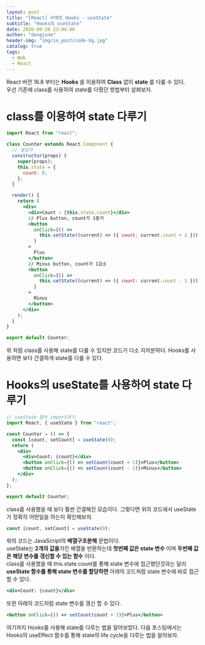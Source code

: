 ```yaml
---
layout: post
title: "[React] 리액트 Hooks - useState"
subtitle: "Hooks의 useState"
date: 2020-09-28 23:04:00
author: "dongjune"
header-img: "img/in_post/code-bg.jpg"
catalog: true
tags:
  - Web
  - React
---
```


React 버전 16.8 부터는 **Hooks** 을 이용하여 **Class** 없이 **state** 를 다룰 수 있다.  
우선 기존에 class를 사용하여 state를 다뤘던 방법부터 살펴보자.

# class를 이용하여 state 다루기

```jsx
import React from "react";

class Counter extends React.Component {
  // 생성자
  constructor(props) {
    super(props);
    this.state = {
      count: 0,
    };
  }

  render() {
    return (
      <div>
        <div>Count : {this.state.count}</div>
        // Plus button, count가 1증가
        <button
          onClick={() =>
            this.setState((current) => ({ count: current.count + 1 }))
          }
        >
          Plus
        </button>
        // Minus button, count가 1감소
        <button
          onClick={() =>
            this.setState((current) => ({ count: current.count - 1 }))
          }
        >
          Minus
        </button>
      </div>
    );
  }
}

export default Counter;
```

위 처럼 class를 사용해 state를 다룰 수 있지만 코드가 다소 지저분하다. Hooks를 사용하면 보다 간결하게 state를 다룰 수 있다.

# Hooks의 useState를 사용하여 state 다루기

```jsx
// useState 함수 import하기
import React, { useState } from "react";

const Counter = () => {
  const [count, setCount] = useState(0);
  return (
    <div>
      <div>Count: {count}</div>
      <button onClick={() => setCount(count + 1)}>Plus</button>
      <button onClick={() => setCount(count - 1)}>Minus</button>
    </div>
  );
};

export default Counter;
```

class를 사용했을 때 보다 훨씬 간결해진 모습이다. 그렇다면 위의 코드에서 useState가 정확히 어떤일을 하는지 확인해보자.

```jsx
const [count, setCount] = useState(0);
```

위의 코드는 JavaScript의 **배열구조분해** 문법이다.  
useState는 **2개의 값을**가진 배열을 반환하는데 **첫번째 값은 state 변수** 이며 **두번째 값은 해당 변수를 갱신할 수 있는 함수** 이다.  
class를 사용했을 때 this.state.count를 통해 state 변수에 접근했던것과는 달리 **useState 함수를 통해 state 변수를 할당하면** 아래의 코드처럼 state 변수에 바로 접근할 수 있다.

```jsx
<div>Count: {count}</div>
```

또한 아래의 코드처럼 state 변수를 갱신 할 수 있다.

```jsx
<button onClick={() => setCount(count + 1)}>Plus</button>
```

여기까지 Hooks를 사용해 state를 다루는 법을 알아보았다. 다음 포스팅에서는 Hooks의 useEffect 함수를 통해 state의 life cycle을 다루는 법을 알아보자.
